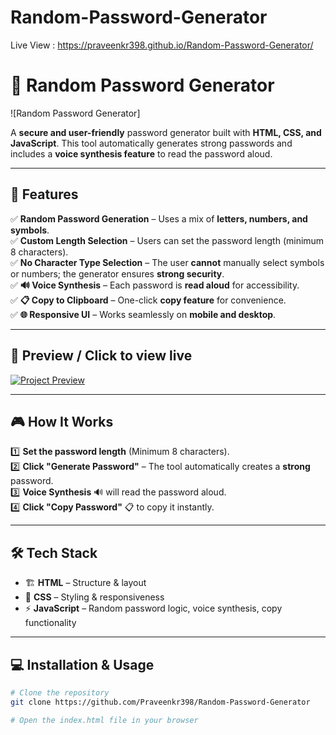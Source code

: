 # Random-Password-Generator

Live View : https://praveenkr398.github.io/Random-Password-Generator/
# 🔐 Random Password Generator

![Random Password Generator]

A **secure and user-friendly** password generator built with **HTML, CSS, and JavaScript**. This tool automatically generates strong passwords and includes a **voice synthesis feature** to read the password aloud.

---

## 🚀 Features

✅ **Random Password Generation** – Uses a mix of **letters, numbers, and symbols**.  
✅ **Custom Length Selection** – Users can set the password length (minimum 8 characters).  
✅ **No Character Type Selection** – The user **cannot** manually select symbols or numbers; the generator ensures **strong security**.  
✅ **🔊 Voice Synthesis** – Each password is **read aloud** for accessibility.  
✅ **📋 Copy to Clipboard** – One-click **copy feature** for convenience.  
✅ **🌐 Responsive UI** – Works seamlessly on **mobile and desktop**.  

---

## 📸 Preview / Click to view live

[![Project Preview](https://github.com/user-attachments/assets/45919acb-c8da-4f9c-8b79-5e516094fa44)](https://praveenkr398.github.io/Random-Password-Generator/)


---

## 🎮 How It Works

1️⃣ **Set the password length** (Minimum 8 characters).  
2️⃣ **Click "Generate Password"** – The tool automatically creates a **strong** password.  
3️⃣ **Voice Synthesis** 🔊 will read the password aloud.  
4️⃣ **Click "Copy Password"** 📋 to copy it instantly.  

---

## 🛠️ Tech Stack

- 🏗 **HTML** – Structure & layout  
- 🎨 **CSS** – Styling & responsiveness  
- ⚡ **JavaScript** – Random password logic, voice synthesis, copy functionality  

---

## 💻 Installation & Usage

```bash
# Clone the repository
git clone https://github.com/Praveenkr398/Random-Password-Generator

# Open the index.html file in your browser

